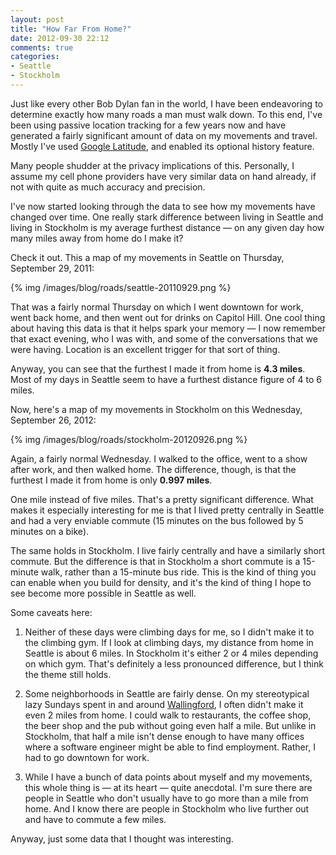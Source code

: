 ```yaml
---
layout: post
title: "How Far From Home?"
date: 2012-09-30 22:12
comments: true
categories: 
- Seattle
- Stockholm
---
```


Just like every other Bob Dylan fan in the world, I have been endeavoring to
determine exactly how many roads a man must walk down. To this end, I've been
using passive location tracking for a few years now and have generated a fairly
significant amount of data on my movements and travel. Mostly I've used
[Google Latitude](http://latitude.google.com/), and enabled its optional history
feature.

Many people shudder at the privacy implications of this. Personally, I assume
my cell phone providers have very similar data on hand already, if not with
quite as much accuracy and precision.

I've now started looking through the data to see how my movements have changed
over time. One really stark difference between living in Seattle and living in
Stockholm is my average furthest distance — on any given day how many miles away
from home do I make it?

Check it out. This a map of my movements in Seattle on Thursday, September 29, 2011:

{% img /images/blog/roads/seattle-20110929.png %}

That was a fairly normal Thursday on which I went downtown for work, went back
home, and then went out for drinks on Capitol Hill. One cool thing about having
this data is that it helps spark your memory — I now remember that exact
evening, who I was with, and some of the conversations that we were having.
Location is an excellent trigger for that sort of thing.

Anyway, you can see that the furthest I made it from home is **4.3 miles**. Most
of my days in Seattle seem to have a furthest distance figure of 4 to 6 miles.

Now, here's a map of my movements in Stockholm on this Wednesday, September 26, 2012:

{% img /images/blog/roads/stockholm-20120926.png %}

Again, a fairly normal Wednesday. I walked to the office, went to a show after
work, and then walked home. The difference, though, is that the furthest I made
it from home is only **0.997 miles**.

One mile instead of five miles. That's a pretty significant difference. What
makes it especially interesting for me is that I lived pretty centrally in Seattle
and had a very enviable commute (15 minutes on the bus followed by 5 minutes
on a bike).

The same holds in Stockholm. I live fairly centrally and have a similarly short
commute. But the difference is that in Stockholm a short commute is a 15-minute walk,
rather than a 15-minute bus ride. This is the kind of thing you can enable when
you build for density, and it's the kind of thing I hope to see become more
possible in Seattle as well.

Some caveats here:

1. Neither of these days were climbing days for me, so I didn't make it to the
   climbing gym. If I look at climbing days, my distance from home in Seattle is
   about 6 miles. In Stockholm it's either 2 or 4 miles depending on which gym.
   That's definitely a less pronounced difference, but I think the theme still
   holds.

2. Some neighborhoods in Seattle are fairly dense. On my stereotypical lazy Sundays
   spent in and around [Wallingford](http://en.wikipedia.org/wiki/Wallingford,_Seattle),
   I often didn't make it even 2 miles from home. I could walk to restaurants,
   the coffee shop, the beer shop and the pub without going even half a mile.
   But unlike in Stockholm, that half a mile isn't dense enough to have many
   offices where a software engineer might be able to find employment. Rather,
   I had to go downtown for work.

3. While I have a bunch of data points about myself and my movements, this whole
   thing is — at its heart — quite anecdotal. I'm sure there are people
   in Seattle who don't usually have to go more than a mile from home. And I know
   there are people in Stockholm who live further out and have to commute a few
   miles.

Anyway, just some data that I thought was interesting.
